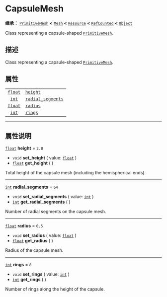 <!-- ⚠ 请勿编辑本文件 ⚠ -->
<!-- 本文档使用脚本从 WeDot 引擎源码仓库生成。 -->
<!-- 生成脚本：https://github.com/WeDot-Engine/WeDot/tree/master/doc/tools/make_md.py； -->
<!-- 原文件：https://github.com/WeDot-Engine/WeDot/tree/master/doc/classes/CapsuleMesh.xml。 -->

<div id="_class_capsulemesh"></div>

# CapsuleMesh

**继承：** [`PrimitiveMesh`](class_primitivemesh.md) **<** [`Mesh`](class_mesh.md) **<** [`Resource`](class_resource.md) **<** [`RefCounted`](class_refcounted.md) **<** [`Object`](class_object.md)

Class representing a capsule-shaped [`PrimitiveMesh`](class_primitivemesh.md).

## 描述

Class representing a capsule-shaped [`PrimitiveMesh`](class_primitivemesh.md).

## 属性

|||
|:-:|:--|
| [`float`](class_float.md) | [`height`](class_capsulemesh.md#class_capsulemesh_property_height)                   | ``2.0`` |
| [`int`](class_int.md)     | [`radial_segments`](class_capsulemesh.md#class_capsulemesh_property_radial_segments) | ``64``  |
| [`float`](class_float.md) | [`radius`](class_capsulemesh.md#class_capsulemesh_property_radius)                   | ``0.5`` |
| [`int`](class_int.md)     | [`rings`](class_capsulemesh.md#class_capsulemesh_property_rings)                     | ``8``   |

<!-- rst-class:: classref-section-separator -->

---

## 属性说明

<div id="_class_capsulemesh_property_height"></div>

[`float`](class_float.md) **height** = ``2.0`` <div id="class_capsulemesh_property_height"></div>

- `void` **set_height** ( value: [`float`](class_float.md) )
- [`float`](class_float.md) **get_height** ( )

Total height of the capsule mesh (including the hemispherical ends).

<!-- rst-class:: classref-item-separator -->

---

<div id="_class_capsulemesh_property_radial_segments"></div>

[`int`](class_int.md) **radial_segments** = ``64`` <div id="class_capsulemesh_property_radial_segments"></div>

- `void` **set_radial_segments** ( value: [`int`](class_int.md) )
- [`int`](class_int.md) **get_radial_segments** ( )

Number of radial segments on the capsule mesh.

<!-- rst-class:: classref-item-separator -->

---

<div id="_class_capsulemesh_property_radius"></div>

[`float`](class_float.md) **radius** = ``0.5`` <div id="class_capsulemesh_property_radius"></div>

- `void` **set_radius** ( value: [`float`](class_float.md) )
- [`float`](class_float.md) **get_radius** ( )

Radius of the capsule mesh.

<!-- rst-class:: classref-item-separator -->

---

<div id="_class_capsulemesh_property_rings"></div>

[`int`](class_int.md) **rings** = ``8`` <div id="class_capsulemesh_property_rings"></div>

- `void` **set_rings** ( value: [`int`](class_int.md) )
- [`int`](class_int.md) **get_rings** ( )

Number of rings along the height of the capsule.

[^virtual]: 本方法通常需要用户覆盖才能生效。
[^const]: 本方法无副作用，不会修改该实例的任何成员变量。
[^vararg]: 本方法除了能接受在此处描述的参数外，还能够继续接受任意数量的参数。
[^constructor]: 本方法用于构造某个类型。
[^static]: 调用本方法无需实例，可直接使用类名进行调用。
[^operator]: 本方法描述的是使用本类型作为左操作数的有效运算符。
[^bitfield]: 这个值是由下列位标志构成位掩码的整数。
[^void]: 无返回值。
